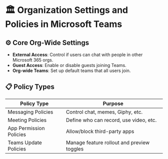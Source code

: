 # 🏛️ Organization Settings and Policies in Microsoft Teams

## ⚙️ Core Org-Wide Settings
- **External Access**: Control if users can chat with people in other Microsoft 365 orgs.
- **Guest Access**: Enable or disable guests joining Teams.
- **Org-wide Teams**: Set up default teams that all users join.

## 📋 Policy Types
| Policy Type           | Purpose                                      |
|-----------------------|----------------------------------------------|
| Messaging Policies     | Control chat, memes, Giphy, etc.            |
| Meeting Policies       | Define who can record, use video, etc.      |
| App Permission Policies| Allow/block third-party apps                |
| Teams Update Policies  | Manage feature rollout and preview toggles  |
